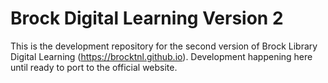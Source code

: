 # Brock Digital Learning Version 2

This is the development repository for the second version of Brock Library Digital Learning (https://brocktnl.github.io). Development happening here until ready to port to the official website. 